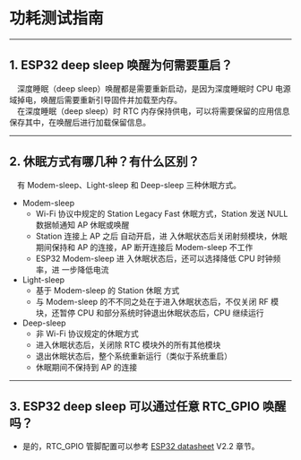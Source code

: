 # 功耗测试指南

<style>
body {counter-reset: h2}
  h2 {counter-reset: h3}
  h2:before {counter-increment: h2; content: counter(h2) ". "}
  h3:before {counter-increment: h3; content: counter(h2) "." counter(h3) ". "}
  h2.nocount:before, h3.nocount:before, { content: ""; counter-increment: none }
</style>

---

## ESP32 deep sleep 唤醒为何需要重启？

&emsp;深度睡眠（deep sleep）唤醒都是需要重新启动，是因为深度睡眠时 CPU 电源域掉电，唤醒后需要重新引导固件并加载至内存。\
&emsp;在深度睡眠（deep sleep）时 RTC 内存保持供电，可以将需要保留的应用信息保存其中，在唤醒后进行加载保留信息。

---

## 休眠⽅式有哪⼏种？有什么区别？

&emsp;有 Modem-sleep、Light-sleep 和 Deep-sleep 三种休眠⽅式。
- Modem-sleep
  - Wi-Fi 协议中规定的 Station Legacy Fast 休眠⽅式，Station 发送 NULL 数据帧通知 AP 休眠或唤醒
  - Station 连接上 AP 之后 ⾃动开启，进 ⼊休眠状态后关闭射频模块，休眠期间保持和 AP 的连接，AP 断开连接后 Modem-sleep 不⼯作
  - ESP32 Modem-sleep 进 ⼊休眠状态后，还可以选择降低 CPU 时钟频率，进 ⼀步降低电流
- Light-sleep
  - 基于 Modem-sleep 的 Station 休眠 ⽅式
  - 与 Modem-sleep 的不不同之处在于进⼊休眠状态后，不仅关闭 RF 模块，还暂停 CPU 和部分系统时钟退出休眠状态后，CPU 继续运⾏
- Deep-sleep
  - ⾮ Wi-Fi 协议规定的休眠⽅式
  - 进⼊休眠状态后，关闭除 RTC 模块外的所有其他模块
  - 退出休眠状态后，整个系统重新运⾏（类似于系统重启）
  - 休眠期间不保持到 AP 的连接

---

## ESP32 deep sleep 可以通过任意 RTC_GPIO 唤醒吗？

- 是的，RTC_GPIO 管脚配置可以参考 [ESP32 datasheet](https://www.espressif.com/sites/default/files/documentation/esp32_datasheet_cn.pdf)    V2.2 章节。
